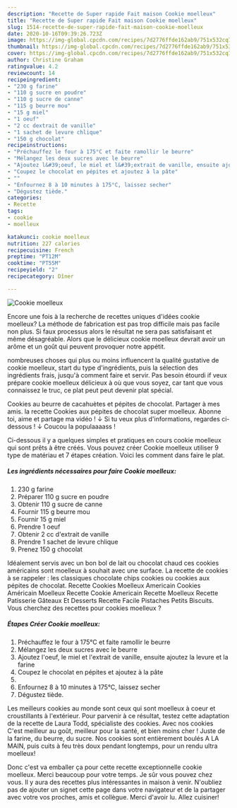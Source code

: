 ```yaml
---
description: "Recette de Super rapide Fait maison Cookie moelleux"
title: "Recette de Super rapide Fait maison Cookie moelleux"
slug: 1514-recette-de-super-rapide-fait-maison-cookie-moelleux
date: 2020-10-16T09:39:26.723Z
image: https://img-global.cpcdn.com/recipes/7d2776ffde162ab9/751x532cq70/cookie-moelleux-photo-principale-de-la-recette.jpg
thumbnail: https://img-global.cpcdn.com/recipes/7d2776ffde162ab9/751x532cq70/cookie-moelleux-photo-principale-de-la-recette.jpg
cover: https://img-global.cpcdn.com/recipes/7d2776ffde162ab9/751x532cq70/cookie-moelleux-photo-principale-de-la-recette.jpg
author: Christine Graham
ratingvalue: 4.2
reviewcount: 14
recipeingredient:
- "230 g farine"
- "110 g sucre en poudre"
- "110 g sucre de canne"
- "115 g beurre mou"
- "15 g miel"
- "1 oeuf"
- "2 cc dextrait de vanille"
- "1 sachet de levure chlique"
- "150 g chocolat"
recipeinstructions:
- "Préchauffez le four à 175°C et faite ramollir le beurre"
- "Mélangez les deux sucres avec le beurre"
- "Ajoutez l&#39;oeuf, le miel et l&#39;extrait de vanille, ensuite ajoutez la levure et la farine"
- "Coupez le chocolat en pépites et ajoutez à la pâte"
- ""
- "Enfournez 8 à 10 minutes à 175°C, laissez secher"
- "Dégustez tiède."
categories:
- Recette
tags:
- cookie
- moelleux

katakunci: cookie moelleux 
nutrition: 227 calories
recipecuisine: French
preptime: "PT12M"
cooktime: "PT55M"
recipeyield: "2"
recipecategory: Dîner

---
```



![Cookie moelleux](https://img-global.cpcdn.com/recipes/7d2776ffde162ab9/751x532cq70/cookie-moelleux-photo-principale-de-la-recette.jpg)

Encore une fois à la recherche de recettes uniques d'idées cookie moelleux? La méthode de fabrication est pas trop difficile mais pas facile non plus. Si faux processus alors le résultat ne sera pas satisfaisant et même désagréable. Alors que le délicieux cookie moelleux devrait avoir un arôme et un goût qui peuvent provoquer notre appétit.

nombreuses choses qui plus ou moins influencent la qualité gustative de cookie moelleux, start du type d'ingrédients, puis la sélection des ingrédients frais, jusqu'à comment faire et servir. Pas besoin étourdi if veux prépare cookie moelleux délicieux à où que vous soyez, car tant que vous connaissez le truc, ce plat peut peut devenir plat spécial.

Cookies au beurre de cacahuètes et pépites de chocolat. Partager à mes amis. la recette Cookies aux pépites de chocolat super moelleux. Abonne toi, aime et partage ma vidéo ! ↓ Si tu veux plus d&#39;informations, regardes ci-dessous ! ↓ Coucou la populaaaass !


Ci-dessous il y a quelques simples et pratiques en cours cookie moelleux qui sont prêts à être créés. Vous pouvez créer Cookie moelleux utiliser 9 type de matériau et 7 étapes création. Voici les comment dans faire le plat.

<!--inarticleads1-->

##### Les ingrédients nécessaires pour faire Cookie moelleux:

1.  230 g farine
1. Préparer 110 g sucre en poudre
1. Obtenir 110 g sucre de canne
1. Fournir 115 g beurre mou
1. Fournir 15 g miel
1. Prendre 1 oeuf
1. Obtenir 2 cc d&#39;extrait de vanille
1. Prendre 1 sachet de levure chlique
1. Prenez 150 g chocolat


Idéalement servis avec un bon bol de lait ou chocolat chaud ces cookies américains sont moelleux à souhait avec une surface. La recette de cookies à se rappeler : les classiques chocolate chips cookies ou cookies aux pépites de chocolat. Recette Cookies Moelleux Americain Cookies Américain Moelleux Recette Cookie Americain Recette Moelleux Recette Patisserie Gâteaux Et Desserts Recette Facile Pistaches Petits Biscuits. Vous cherchez des recettes pour cookies moelleux ? 

<!--inarticleads2-->

##### Étapes Créer Cookie moelleux:

1. Préchauffez le four à 175°C et faite ramollir le beurre
1. Mélangez les deux sucres avec le beurre
1. Ajoutez l&#39;oeuf, le miel et l&#39;extrait de vanille, ensuite ajoutez la levure et la farine
1. Coupez le chocolat en pépites et ajoutez à la pâte
1. 
1. Enfournez 8 à 10 minutes à 175°C, laissez secher
1. Dégustez tiède.


Les meilleurs cookies au monde sont ceux qui sont moelleux à coeur et croustillants à l&#39;extérieur. Pour parvenir à ce résultat, testez cette adaptation de la recette de Laura Todd, spécialiste des cookies. Avec nos cookies C&#39;est meilleur au goût, meilleur pour la santé, et bien moins cher ! Juste de la farine, du beurre, du sucre. Nos cookies sont entièrement boulés A LA MAIN, puis cuits à feu très doux pendant longtemps, pour un rendu ultra moelleux! 


Donc c'est va emballer ça pour cette recette exceptionnelle cookie moelleux. Merci beaucoup pour votre temps. Je sûr vous pouvez chez vous. Il y aura des recettes plus  intéressantes in maison à venir. N'oubliez pas de ajouter un signet cette page dans votre navigateur et de la partager avec votre vos proches, amis et collègue. Merci d'avoir lu. Allez cuisiner!
